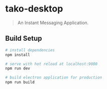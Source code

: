 # tako-desktop

> An Instant Messaging Application.

## Build Setup

``` bash
# install dependencies
npm install

# serve with hot reload at localhost:9080
npm run dev

# build electron application for production
npm run build
```

